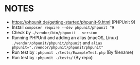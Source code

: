 # NOTES

- https://phpunit.de/getting-started/phpunit-9.html (PHPUnit 9)
- Install `composer require --dev phpunit/phpunit ^9`
- Check by `./vendor/bin/phpunit --version`
- Running PHPUnit and adding an alias (macOS, Linux) `./vendor/phpunit/phpunit/phpunit` and `alias phpunit="./vendor/phpunit/phpunit/phpunit"`
- Run test by : `phpunit ./tests/ExampleTest.php` (By filename)
- Run test by : `phpunit ./tests/` (By repo)